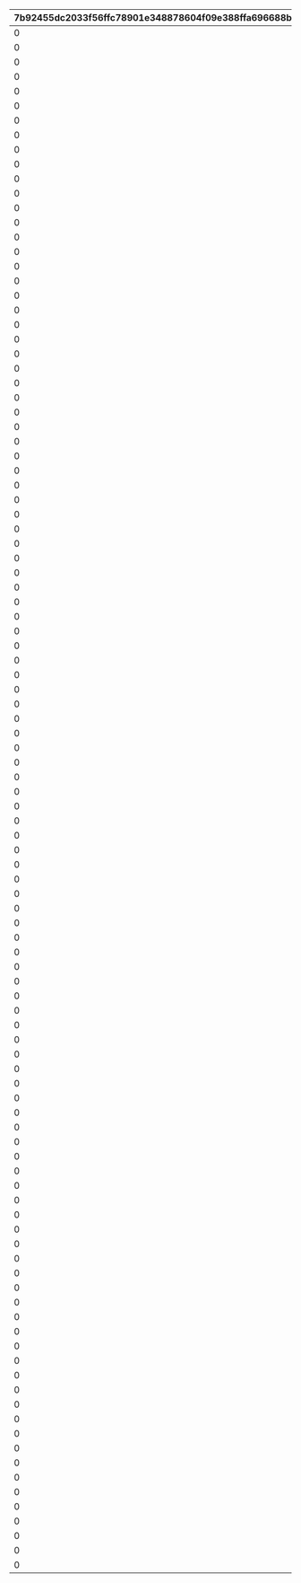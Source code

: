 |7b92455dc2033f56ffc78901e348878604f09e388ffa696688b31c1c418086e1|e8b2bc5f25737f82ba5185fdeb38b88595f37bc6a60840995bc44891e672f449|0efe80655e71cdd85b99ee039bd430d203dca10a84bd52cfb0937ec3aa9ed9fc|efce5a85c5e0173da3faf950ea9ebeefe69c08010523c39802a256315346dc09|c834890dbb3e54c3e7ed404438fcbd9a9dd2abf362f69534648c668de194d3c3|36e09084b569b0da9ce9865a3a9b0f3a31f85cb661b9dd66ac126eb7ab0f60b8|a804d976399fdc5e4530354088cae1d5b9d274b8843ec2cec56b89d482c5a846|358f0296f007a9d32df781c83279b19c100738a654b7afa3a6390dc929632b3f|4e6a54078949cf55e2932976722ff8d73e0ea6f67d49d40dcdb1890cd987fa87|d5d4e14e2f7ef6d0e5bb7cffe1907a920f371be33dc20f99309e491554344bdf|3c2567f77cf4ecab5dfcd65b472cd8976275fe280878fc46aa6477d86b0df3c4|f9c3e6e09e34285757bfa980363da310d9fcf2a2f1167716716a1cca2d4e4d06|1d55449d5ebaad04e9b2988cc05c0b32eca0932281adca8ca64d2a8bc3b82ba8|
| --- | --- | --- | --- | --- | --- | --- | --- | --- | --- | --- | --- | --- |
|0|10001|0|0|380000|1|bgm_M33|2018/03/26 15:00:00|1|380000|2030/03/26 14:59:00|bgm_M33|0|
|0|10002|0|0|380000|2|bgm_M99|2018/04/26 15:00:00|1|380000|2030/03/26 14:59:00|bgm_M99|0|
|0|10003|0|0|380000|3|bgm_M107|2018/05/25 16:00:00|1|380000|2030/03/26 14:59:00|bgm_M107|0|
|0|10004|0|0|380000|4|bgm_M113|2018/06/26 15:00:00|1|380000|2030/03/26 14:59:00|bgm_M113|0|
|0|10005|0|0|380000|5|bgm_M121|2018/07/26 15:00:00|1|380000|2030/03/26 14:59:00|bgm_M121|0|
|0|10006|0|0|380000|6|bgm_M128|2018/08/27 15:00:00|1|380000|2030/03/26 14:59:00|bgm_M128|0|
|0|10007|0|0|380000|7|bgm_M135|2018/09/26 15:00:00|1|380000|2030/03/26 14:59:00|bgm_M135|0|
|0|10008|0|0|380000|8|bgm_M162|2018/10/26 15:00:00|1|380000|2030/03/26 14:59:00|bgm_M162|0|
|0|10009|0|0|380000|9|bgm_M171|2018/11/26 15:00:00|1|380000|2030/03/26 14:59:00|bgm_M171|0|
|0|10010|0|0|380000|10|bgm_M182|2018/12/26 15:00:00|1|380000|2030/03/26 14:59:00|bgm_M182|0|
|0|10011|0|0|380000|11|bgm_M189|2019/01/25 15:00:00|1|380000|2030/03/26 14:59:00|bgm_M189|0|
|0|10012|0|0|380000|12|bgm_M206|2019/02/22 15:00:00|1|380000|2030/03/26 14:59:00|bgm_M206|0|
|0|10013|0|0|380000|13|bgm_M215|2019/03/25 15:00:00|1|380000|2030/03/26 14:59:00|bgm_M215|0|
|0|10014|0|0|380000|14|bgm_M33|2019/04/11 15:00:00|1|380000|2030/03/26 14:59:00|bgm_M33|0|
|0|10015|0|0|380000|15|bgm_M223|2019/04/24 15:00:00|1|380000|2030/03/26 14:59:00|bgm_M223|0|
|0|10016|0|0|380000|16|bgm_M99|2019/05/09 15:00:00|1|380000|2030/03/26 14:59:00|bgm_M99|0|
|0|10017|0|0|380000|17||2019/05/24 15:00:00|1|380000|2030/03/26 14:59:00||0|
|0|10018|0|0|380000|18|bgm_M107|2019/06/10 15:00:00|1|380000|2030/03/26 14:59:00|bgm_M107|0|
|0|10019|0|0|380000|19|bgm_M237|2019/06/25 15:00:00|1|380000|2030/03/26 14:59:00|bgm_M237|0|
|0|10020|0|0|380000|20|bgm_M113|2019/07/08 15:00:00|1|380000|2030/03/26 14:59:00|bgm_M113|0|
|0|10021|0|0|380000|21|bgm_M245|2019/07/25 15:00:00|1|380000|2030/03/26 14:59:00|bgm_M245|0|
|0|10022|0|0|380000|22|bgm_M121|2019/08/08 15:00:00|1|380000|2030/03/26 14:59:00|bgm_M121|0|
|0|10023|0|0|380000|23|bgm_M254|2019/08/26 15:00:00|1|380000|2030/03/26 14:59:00|bgm_M254|0|
|0|10024|0|0|380000|24|bgm_M128|2019/09/09 15:00:00|1|380000|2030/03/26 14:59:00|bgm_M128|0|
|0|10025|0|0|380000|25|bgm_M265_Top|2019/09/24 15:00:00|1|380000|2030/03/26 14:59:00|bgm_M265|0|
|0|10026|0|0|380000|26|bgm_M135|2019/10/10 15:00:00|1|380000|2030/03/26 14:59:00|bgm_M135|0|
|0|10027|0|0|380000|27|bgm_M273|2019/10/25 15:00:00|1|380000|2030/03/26 14:59:00|bgm_M273|0|
|0|10028|0|0|380000|28|bgm_M162|2019/11/08 15:00:00|1|380000|2030/03/26 14:59:00|bgm_M162|0|
|0|10029|0|0|380000|29|bgm_M281|2019/11/25 15:00:00|1|380000|2030/03/26 14:59:00|bgm_M281|0|
|0|10030|0|0|380000|30|bgm_M171|2019/12/09 15:00:00|1|380000|2030/03/26 14:59:00|bgm_M171|0|
|0|10031|0|0|380000|31|bgm_M294|2019/12/25 15:00:00|1|380000|2030/03/26 14:59:00|bgm_M294|0|
|0|10032|0|0|380000|32|bgm_M182|2020/01/14 12:00:00|1|380000|2030/03/26 14:59:00|bgm_M182|0|
|0|10033|0|0|380000|33|bgm_M316|2020/01/24 15:00:00|1|380000|2030/03/26 14:59:00|bgm_M316|0|
|0|10034|0|0|380000|34|bgm_M189|2020/02/10 15:00:00|1|380000|2030/03/26 14:59:00|bgm_M189|0|
|0|10035|0|0|380000|35|bgm_M330|2020/02/25 15:00:00|1|380000|2030/03/26 14:59:00|bgm_M330|0|
|0|10036|0|0|380000|36|bgm_M330|2020/02/25 15:00:00|1|380000|2030/03/26 14:59:00|bgm_M330|0|
|0|10037|0|0|380000|37|bgm_M206|2020/03/12 15:00:00|1|380000|2030/03/26 14:59:00|bgm_M206|0|
|0|10038|0|0|380000|38|bgm_M343|2020/03/24 15:00:00|1|380000|2030/03/26 14:59:00|bgm_M343|0|
|0|10039|0|0|380000|39|bgm_M215|2020/04/10 12:00:00|1|380000|2030/03/26 14:59:00|bgm_M215|0|
|0|10040|0|0|380000|40|bgm_M351|2020/04/24 15:00:00|1|380000|2030/03/26 14:59:00|bgm_M351|0|
|0|10041|0|0|380000|41|bgm_M223|2020/05/10 12:00:00|1|380000|2030/03/26 14:59:00|bgm_M223|0|
|0|10042|0|0|380000|42|bgm_M375|2020/05/25 15:00:00|1|380000|2030/03/26 14:59:00|bgm_M375|0|
|0|10043|0|0|380000|43|bgm_M237|2020/06/08 18:00:00|1|380000|2030/03/26 14:59:00|bgm_M237|0|
|0|10044|0|0|380000|44|bgm_M380A|2020/06/24 15:00:00|1|380000|2030/03/26 14:59:00|bgm_M380A|0|
|0|10046|0|0|380000|45|bgm_M393|2020/07/25 12:00:00|1|380000|2030/03/26 14:59:00|bgm_M393|0|
|0|10045|0|0|380000|46|bgm_M245|2020/07/09 15:00:00|1|380000|2030/03/26 14:59:00|bgm_M245|0|
|0|10047|0|0|380000|47|bgm_M254|2020/08/09 15:00:00|1|380000|2030/03/26 14:59:00|bgm_M254|0|
|0|10048|0|0|380000|48|bgm_M403|2020/08/24 12:00:00|1|380000|2030/03/26 14:59:00|bgm_M403|0|
|0|10049|0|0|380000|49|bgm_M265_Top|2020/09/14 15:00:00|1|380000|2030/03/26 14:59:00|bgm_M265|0|
|0|10050|0|0|380000|50|bgm_M413|2020/09/25 15:00:00|1|380000|2030/03/26 14:59:00|bgm_M413|0|
|0|10052|0|0|380000|52|bgm_M421|2020/10/26 12:00:00|1|380000|2030/03/26 14:59:00|bgm_M421|0|
|0|10053|0|0|380000|53|0|2020/11/06|1|380000|2030/03/26 14:59:00|0|0|
|0|10054|0|0|380000|54|bgm_M426|2020/11/25 15:00:00|1|380000|2030/03/26 14:59:00|bgm_M426|0|
|0|10056|0|0|380000|56|bgm_M435|2020/12/25 15:00:00|1|380000|2030/03/26 14:59:00|bgm_M435|0|
|0|10058|0|0|380000|58|bgm_M442A|2021/01/25 15:00:00|1|380000|2030/03/26 14:59:00|bgm_M442A|0|
|0|10059|0|0|380000|59|bgm_M442B|2021/01/25 15:00:00|1|380000|2030/03/26 14:59:00|bgm_M442B|0|
|0|10061|0|0|380000|61|bgm_M451|2021/02/25 15:00:00|1|380000|2030/03/26 14:59:00|bgm_M451|0|
|0|10064|0|0|380000|64|bgm_M457|2021/03/25 15:00:00|1|380000|2030/03/26 14:59:00|bgm_M457|0|
|0|10066|0|0|380000|66|bgm_M467|2021/04/26 15:00:00|1|380000|2030/03/26 14:59:00|bgm_M467|0|
|0|10068|0|0|380000|68|bgm_M478_Lofi|2021/05/25 15:00:00|1|380000|2030/03/26 14:59:00|bgm_M478|0|
|0|10070|0|0|380000|70|bgm_M486|2021/06/24 15:00:00|1|380000|2030/03/26 14:59:00|bgm_M486|0|
|0|10072|0|0|380000|72|bgm_M496|2021/07/26 15:00:00|1|380000|2030/03/26 14:59:00|bgm_M496|0|
|0|10074|0|0|380000|74|bgm_M508|2021/08/26 15:00:00|1|380000|2030/03/26 14:59:00|bgm_M508|0|
|0|10076|0|0|380000|76|bgm_M520|2021/09/24 15:00:00|1|380000|2030/03/26 14:59:00|bgm_M520|0|
|0|10078|0|0|380000|78|bgm_M527|2021/10/25 18:30:00|1|380000|2030/03/26 14:59:00|bgm_M527|0|
|0|10080|0|0|380000|80|bgm_M536|2021/11/24 15:00:00|1|380000|2030/03/26 14:59:00|bgm_M536|0|
|0|10082|0|0|380000|82|bgm_M543|2021/12/27 18:30:00|1|380000|2030/03/26 14:59:00|bgm_M543|0|
|0|10084|0|0|380000|84|bgm_M552|2022/01/25 15:00:00|1|380000|2030/03/26 14:59:00|bgm_M552|0|
|0|10085|0|0|380000|85|bgm_M553|2022/01/25 15:00:00|1|380000|2030/03/26 14:59:00|bgm_M553|0|
|0|10088|0|0|380000|88|bgm_M565|2022/02/24 15:00:00|1|380000|2030/03/26 14:59:00|bgm_M565|0|
|0|10090|0|0|380000|90|bgm_M574|2022/03/24 15:00:00|1|380000|2030/03/26 14:59:00|bgm_M574|0|
|0|10092|0|0|380000|92|bgm_M582|2022/04/25 15:00:00|1|380000|2030/03/26 14:59:00|bgm_M582|0|
|0|10094|0|0|380000|94|bgm_M595|2022/05/25 15:00:00|1|380000|2030/03/26 14:59:00|bgm_M595|0|
|0|10096|0|0|380000|96|bgm_M601|2022/06/24 15:00:00|1|380000|2030/03/26 14:59:00|bgm_M601|0|
|0|10098|0|0|380000|98|bgm_M608|2022/07/25 15:00:00|1|380000|2030/03/26 14:59:00|bgm_M608|0|
|0|10100|0|0|380000|100|bgm_M618|2022/08/26 15:00:00|1|380000|2030/03/26 14:59:00|bgm_M618|0|
|0|10102|0|0|380000|102|bgm_M623|2022/09/22 15:00:00|1|380000|2030/03/26 14:59:00|bgm_M623|0|
|0|10104|0|0|380000|104|bgm_M630|2022/10/25 15:00:00|1|380000|2030/03/26 14:59:00|bgm_M630|0|
|0|10106|0|0|380000|106|bgm_M638|2022/11/24 15:00:00|1|380000|2030/03/26 14:59:00|bgm_M638|0|
|0|10108|0|0|380000|108|bgm_M647|2022/12/27 15:00:00|1|380000|2030/03/26 14:59:00|bgm_M647|0|
|0|10110|0|0|380000|110|bgm_M659|2023/01/24 15:00:00|1|380000|2030/03/26 14:59:00|bgm_M659|0|
|0|10111|0|0|380000|111|bgm_M660|2023/01/24 15:00:00|1|380000|2030/03/26 14:59:00|bgm_M660|0|
|0|10114|0|0|380000|114|bgm_M668|2023/02/24 15:00:00|1|380000|2030/03/26 14:59:00|bgm_M668|0|
|0|10116|0|0|380000|116|bgm_MC017|2023/03/23 15:00:00|1|380000|2030/03/26 14:59:00|bgm_MC017|0|
|0|10118|0|0|380000|118|bgm_MC026|2023/04/24 19:00:00|1|380000|2030/03/26 14:59:00|bgm_MC026|0|
|0|10120|0|0|380000|120|bgm_MC036|2023/05/26 15:00:00|1|380000|2030/03/26 14:59:00|bgm_MC036|0|
|0|10122|0|0|380000|122|bgm_MC046|2023/06/23 15:00:00|1|380000|2030/03/26 14:59:00|bgm_MC046|0|
|0|10124|0|0|380000|124|bgm_MC056|2023/07/25 15:00:00|1|380000|2030/03/26 14:59:00|bgm_MC056|0|
|0|10126|0|0|380000|126|bgm_MC063|2023/08/25 15:00:00|1|380000|2030/03/26 14:59:00|bgm_MC063|0|
|0|10128|0|0|380000|128|bgm_MC075|2023/09/26 15:00:00|1|380000|2030/03/26 14:59:00|bgm_MC075|0|
|0|10130|0|0|380000|130|bgm_MC082|2023/10/23 15:00:00|1|380000|2030/03/26 14:59:00|bgm_MC082|0|
|0|10132|0|0|380000|132|bgm_MC091|2023/11/24 15:00:00|1|380000|2030/03/26 14:59:00|bgm_MC091|0|
|0|10134|0|0|380000|134|bgm_MC099|2023/12/27 15:00:00|1|380000|2030/03/26 14:59:00|bgm_MC099|0|
|0|10136|0|0|380000|136|bgm_MC110|2024/01/26 15:00:00|1|380000|2030/03/26 14:59:00|bgm_MC110|0|
|0|10137|0|0|380000|137|bgm_MC111|2024/01/26 15:00:00|1|380000|2030/03/26 14:59:00|bgm_MC111|0|
|0|10140|0|0|380000|140|bgm_MC124|2024/02/24 15:00:00|1|380000|2030/03/26 14:59:00|bgm_MC124|0|
|0|10142|0|0|380000|142|bgm_MC136|2024/03/26 15:00:00|1|380000|2030/03/26 14:59:00|bgm_MC136|0|
|0|10144|0|0|380000|144|bgm_MC143|2024/04/27 21:00:00|1|380000|2030/03/26 14:59:00|bgm_MC143|0|
|0|10146|0|0|380000|146|bgm_MC147|2024/05/23 15:00:00|1|380000|2030/03/26 14:59:00|bgm_MC147|0|
|0|10148|0|0|380000|148|bgm_MC156|2024/06/30 12:00:00|1|380000|2030/03/26 14:59:00|bgm_MC156|0|
|0|10150|0|0|380000|150|bgm_MC162|2024/07/26 15:00:00|1|380000|2030/03/26 14:59:00|bgm_MC162|0|
|0|10152|0|0|380000|152|bgm_MC172_TitleCall|2024/08/26 18:00:00|1|380000|2030/03/26 14:59:00|bgm_MC172|0|
|0|10154|0|0|380000|154|bgm_MC186|2024/09/25 15:00:00|1|380000|2030/03/26 14:59:00|bgm_MC186|0|
|0|10156|0|0|380000|156|bgm_MC194|2024/10/25 17:00:00|1|380000|2030/03/26 14:59:00|bgm_MC194|0|
|0|10158|0|0|380000|158|bgm_MC213|2024/11/30 12:00:00|1|380000|2030/03/26 14:59:00|bgm_MC213|0|
|0|10160|0|0|380000|160|bgm_MC215B|2024/12/26 21:00:00|1|380000|2030/03/26 14:59:00|bgm_MC215B|0|